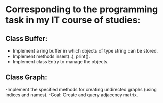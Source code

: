 # Corresponding to the programming task in my IT course of studies:
 ## Class Buffer:
- Implement a ring buffer in which objects of type string can be stored.
- Implement methods insert(..), print().
- Implement class Entry to manage the objects.
## Class Graph:
-Implement the specified methods for creating undirected graphs (using indices and names).
-Goal: Create and query adjacency matrix.
